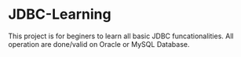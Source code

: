 # JDBC-Learning
This project is for beginers to learn all basic JDBC funcationalities.
All operation are done/valid on Oracle or MySQL Database.
